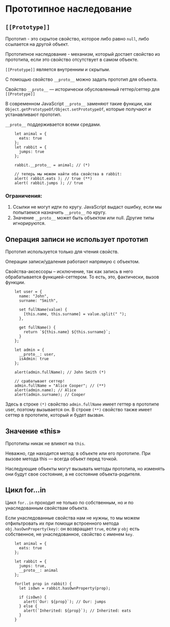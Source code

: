 # Прототипное наследование

## `[[Prototype]]`

Прототип - это скрытое свойство, которое либо равно `null`, либо ссылается на другой объект.

Прототипное наследование - механизм, который достает свойство из прототипа, если это свойство отсутствует в самом объекте.

`[[Prototype]]` является внутренним и скрытым.

С помощью свойство `__proto__` можно задать прототип для объекта.

Свойство `__proto__` — исторически обусловленный геттер/сеттер для `[[Prototype]]`

В современном JavaScript `__proto__` заменяют такие функции, как `Object.getPrototypeOf/Object.setPrototypeOf`, которые получают и устанавливают прототип.

`__proto__` поддерживается всеми средами.

```
    let animal = {
      eats: true
    };
    let rabbit = {
      jumps: true
    };
    
    rabbit.__proto__ = animal; // (*)
    
    // теперь мы можем найти оба свойства в rabbit:
    alert( rabbit.eats ); // true (**)
    alert( rabbit.jumps ); // true
```

### Ограничения:

1) Ссылки не могут идти по кругу. JavaScript выдаст ошибку, если мы попытаемся назначить `__proto__` по кругу.
2) Значение `__proto__` может быть объектом или null. Другие типы игнорируются.

## Операция записи не использует прототип

Прототип используется только для чтения свойств.

Операции записи/удаления работают напрямую с объектом.

Свойства-аксессоры – исключение, так как запись в него обрабатывается функцией-сеттером. То есть, это, фактически, вызов функции.

```
    let user = {
      name: "John",
      surname: "Smith",
    
      set fullName(value) {
        [this.name, this.surname] = value.split(" ");
      },
    
      get fullName() {
        return `${this.name} ${this.surname}`;
      }
    };
    
    let admin = {
      __proto__: user,
      isAdmin: true
    };
    
    alert(admin.fullName); // John Smith (*)
    
    // срабатывает сеттер!
    admin.fullName = "Alice Cooper"; // (**)
    alert(admin.name); // Alice
    alert(admin.surname); // Cooper
```

Здесь в строке `(*)` свойство `admin.fullName` имеет геттер в прототипе user, поэтому вызывается он. В строке `(**)` свойство также имеет сеттер в прототипе, который и будет вызван.

## Значение «this»

Прототипы никак не влияют на `this`.

Неважно, где находится метод: в объекте или его прототипе. При вызове метода this — всегда объект перед точкой.

Наследующие объекты могут вызывать методы прототипа, но изменять они будут свое состояние, а не состояние объекта-родителя.

## Цикл for…in

Цикл `for..in` проходит не только по собственным, но и по унаследованным свойствам объекта.

Если унаследованные свойства нам не нужны, то мы можем отфильтровать их при помощи встроенного метода `obj.hasOwnProperty(key)`: он возвращает `true`, если у `obj` есть собственное, не унаследованное, свойство с именем `key`.

```
    let animal = {
      eats: true
    };
    
    let rabbit = {
      jumps: true,
      __proto__: animal
    };
    
    for(let prop in rabbit) {
      let isOwn = rabbit.hasOwnProperty(prop);
    
      if (isOwn) {
        alert(`Our: ${prop}`); // Our: jumps
      } else {
        alert(`Inherited: ${prop}`); // Inherited: eats
      }
    }
```
